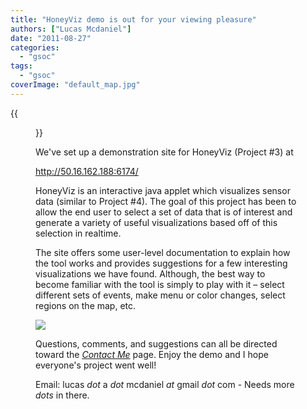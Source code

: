 ```yaml
---
title: "HoneyViz demo is out for your viewing pleasure"
authors: ["Lucas Mcdaniel"]
date: "2011-08-27"
categories: 
  - "gsoc"
tags: 
  - "gsoc"
coverImage: "default_map.jpg"
---
```

{{<figure src="images/banner.png" alt="Banner" width="50%">}}

We've set up a demonstration site for HoneyViz (Project #3) at

http://50.16.162.188:6174/

HoneyViz is an interactive java applet which visualizes sensor data (similar to Project #4). The goal of this project has been to allow the end user to select a set of data that is of interest and generate a variety of useful visualizations based off of this selection in realtime.

The site offers some user-level documentation to explain how the tool works and provides suggestions for a few interesting visualizations we have found. Although, the best way to become familiar with the tool is simply to play with it – select different sets of events, make menu or color changes, select regions on the map, etc.

![](images/drupal_image_764.jpg)

Questions, comments, and suggestions can all be directed toward the [_Contact Me_](http://50.16.162.188:6174/feedback.html) page. Enjoy the demo and I hope everyone's project went well!

Email: lucas _dot_ a _dot_ mcdaniel _at_ gmail _dot_ com - Needs more _dots_ in there.
